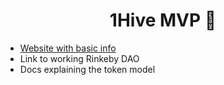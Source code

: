 <h1 align='center'>1Hive MVP 🐝</h1>

- [Website with basic info](https://1hive.github.io/mvp/)
- Link to working Rinkeby DAO
- Docs explaining the token model
